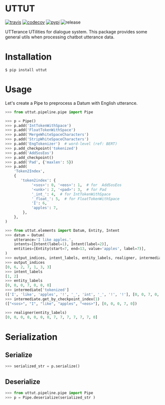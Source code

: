 # UTTUT

[![travis][travis-image]][travis-url]
[![codecov][codecov-image]][codecov-url]
[![pypi][pypi-image]][pypi-url]
![release][release-image]

[travis-image]: https://img.shields.io/travis/Yoctol/uttut.svg?style=flat
[travis-url]: https://travis-ci.org/Yoctol/uttut
[pypi-image]: https://img.shields.io/pypi/v/uttut.svg?style=flat
[pypi-url]: https://pypi.python.org/pypi/uttut
[codecov-image]: https://codecov.io/gh/Yoctol/uttut/branch/master/graph/badge.svg
[codecov-url]: https://codecov.io/gh/Yoctol/uttut
[release-image]: https://img.shields.io/github/release/Yoctol/uttut.svg


UTTerance UTilities for dialogue system. This package provides some general utils when processing chatbot utterance data.


# Installation

```
$ pip install uttut
```

# Usage

Let's create a Pipe to preprocess a Datum with English utterance.

```python
>>> from uttut.pipeline.pipe import Pipe

>>> p = Pipe()
>>> p.add('IntTokenWithSpace')
>>> p.add('FloatTokenWithSpace')
>>> p.add('MergeWhiteSpaceCharacters')
>>> p.add('StripWhiteSpaceCharacters')
>>> p.add('EngTokenizer')  # word-level (ref: BERT)
>>> p.add_checkpoint('tokenized')
>>> p.add('AddSosEos')
>>> p.add_checkpoint()
>>> p.add('Pad', {'maxlen': 5})
>>> p.add(
    'Token2Index',
    {
       'token2index': {
            '<sos>': 0, '<eos>': 1,  # for  AddSosEos
            '<unk>': 2, '<pad>': 3,  # for Pad
            '_int_': 4,  # for IntTokenWithSpace
            '_float_': 5,  # for FloatTokenWithSpace
            'I': 6,
            'apples': 7,
        },
    },
)

>>> from uttut.elements import Datum, Entity, Intent
>>> datum = Datum(
    utterance='I like apples.',
    intents=[Intent(label=1), Intent(label=2)],
    entities=[Entity(start=7, end=13, value='apples', label=7)],
)
>>> output_indices, intent_labels, entity_labels, realigner, intermediate = p.transform(datum)
>>> output_indices
[0, 6, 2, 7, 1, 3, 3]
>>> intent_labels
[1, 2]
>>> entity_labels
[0, 0, 0, 7, 0, 0, 0]
>>> intermediate['tokenized']
(['I', 'like', 'apples', '!', '_', 'int', '_', '!', '!'], [0, 0, 7, 0, 0, 0, 0, 0, 0])
>>> intermediate.get_by_checkpoint_index(1)
(["<sos>", "I", "like", "apples", "<eos>"], [0, 0, 0, 7, 0]) 

>>> realigner(entity_labels)
[0, 0, 0, 0, 0, 0, 0, 7, 7, 7, 7, 7, 7, 0] 

```

# Serialization

## Serialize

```python
>>> serialized_str = p.serialize()
```

##  Deserialize 

```python
>>> from uttut.pipeline.pipe import Pipe
>>> p = Pipe.deserialize(serialized_str )
```
